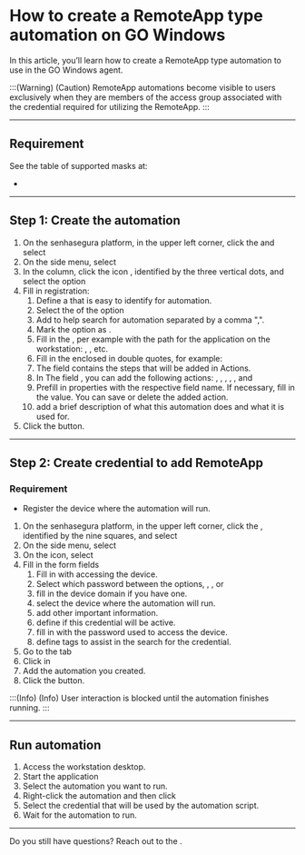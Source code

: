 # How to create a RemoteApp type automation on GO Windows 

In this article, you’ll learn how to create a RemoteApp type automation to use in the GO Windows agent.

:::(Warning) (Caution)
RemoteApp automations become visible to users exclusively when they are members of the access group associated with the credential required for utilizing the RemoteApp.
:::

* * *

## Requirement
See the table of supported masks at:

* 

* * *

## Step 1: Create the automation

1. On the senhasegura platform, in the upper left corner, click the  and select 
2. On the side menu, select 
3. In the  column, click the icon , identified by the three vertical dots, and select the option 
4. Fill in  registration:
    1. Define a  that is easy to identify for automation.
    2. Select the  of the option 
    3.  Add  to help search for automation separated by a comma ",".
    4. Mark the  option as .
    5. Fill in  the , per example with the path for the application on the workstation: , , etc.
    6. Fill in the  enclosed in double quotes, for example: 
    7. The field  contains the steps that will be added in Actions.
    8. In The field , you can add the following actions: , , , , , and 
    9. Prefill in properties with the respective field name. If necessary, fill in the value. You can save or delete the added action.
    10.  add a brief description of what this automation does and what it is used for.
5. Click the  button.

* * *

## Step 2: Create credential to add RemoteApp
### Requirement

* Register the device where the automation will run.

1. On the senhasegura platform,  in the upper left corner, click the , identified by the nine squares, and select 
2. On the side menu, select 
3. On the  icon, select 
4. Fill in the form fields 
    1. Fill in with  accessing the device.
    2. Select which password  between the options, , , or 
    3.  fill in the device domain if you have one.
    4.  select the device where the automation will run.
    5.  add other important information. 
    6.  define if this credential will be active.
    7.  fill in with the password used to access the device.
    8.  define tags to assist in the search for the credential.
5. Go to the tab 
6. Click in 
7. Add the automation you created.
8. Click the  button.

:::(Info) (Info)
User interaction is blocked until the automation finishes running.
:::
* * *

## Run automation

1. Access the workstation desktop.
2. Start the application 
3. Select the automation you want to run.
4. Right-click the automation and then click 
5. Select the credential that will be used by the automation script.
6. Wait for the automation to run.

* * *

Do you still have questions? Reach out to the .